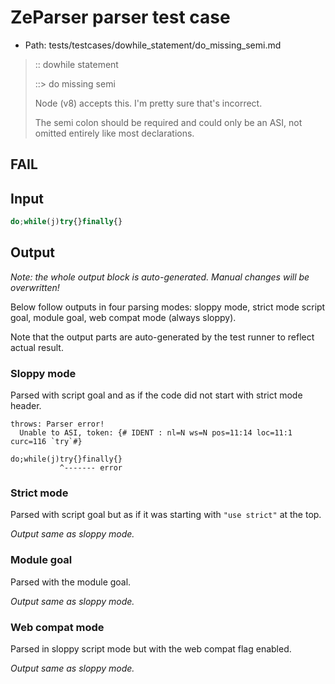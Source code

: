 # ZeParser parser test case

- Path: tests/testcases/dowhile_statement/do_missing_semi.md

> :: dowhile statement
>
> ::> do missing semi
>
> Node (v8) accepts this. I'm pretty sure that's incorrect.
>
> The semi colon should be required and could only be an ASI, not omitted entirely like most declarations.

## FAIL

## Input

`````js
do;while(j)try{}finally{}
`````

## Output

_Note: the whole output block is auto-generated. Manual changes will be overwritten!_

Below follow outputs in four parsing modes: sloppy mode, strict mode script goal, module goal, web compat mode (always sloppy).

Note that the output parts are auto-generated by the test runner to reflect actual result.

### Sloppy mode

Parsed with script goal and as if the code did not start with strict mode header.

`````
throws: Parser error!
  Unable to ASI, token: {# IDENT : nl=N ws=N pos=11:14 loc=11:1 curc=116 `try`#}

do;while(j)try{}finally{}
           ^------- error
`````

### Strict mode

Parsed with script goal but as if it was starting with `"use strict"` at the top.

_Output same as sloppy mode._

### Module goal

Parsed with the module goal.

_Output same as sloppy mode._

### Web compat mode

Parsed in sloppy script mode but with the web compat flag enabled.

_Output same as sloppy mode._

